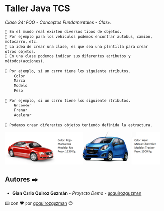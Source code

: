 # Taller Java TCS

_Clase 34: POO - Conceptos Fundamentales - Clase._

```
📢 En el mundo real existen diversos tipos de objetos.
📢 Por ejemplo para los vehiculos podemos encontrar autobus, camión, motocarro, etc.
📢 La idea de crear una clase, es que sea una plantilla para crear otros objetos.
📢 En una clase podemos indicar sus diferentes atributos y métodos(acciones).

📢 Por ejemplo, si un carro tiene los siguiente atributos.
    Color
    Marca
    Modelo
    Peso
    
📢 Por ejemplo, si un carro tiene los siguiente atributos.
    Encender
    Frenar
    Acelerar
    
📢 Podemos crear diferentes objetos teniendo definida la estructura.
```
![Error: imagen no ha sido cargada](https://github.com/gcquirozguzman/java-tcs-202001/blob/Clase-34/imagenes/pagina_34_1.png)

## Autores ✒️

* **Gian Carlo Quiroz Guzmán** - *Proyecto Demo* - [gcquirozguzman](https://github.com/gcquirozguzman)



⌨️ con ❤️ por [gcquirozguzman](https://github.com/gcquirozguzman) 😊
